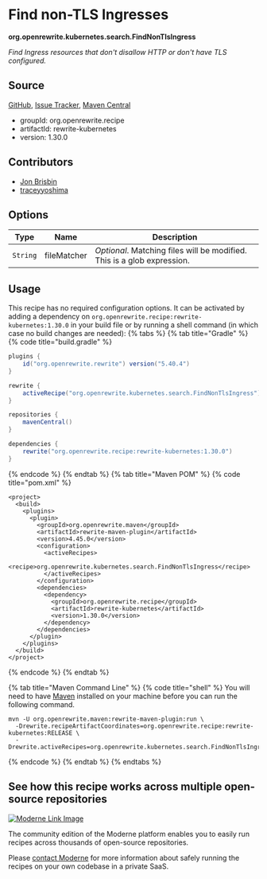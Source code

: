 # Find non-TLS Ingresses

**org.openrewrite.kubernetes.search.FindNonTlsIngress**

_Find Ingress resources that don't disallow HTTP or don't have TLS configured._

## Source

[GitHub](https://github.com/openrewrite/rewrite-kubernetes/blob/main/src/main/java/org/openrewrite/kubernetes/search/FindNonTlsIngress.java), [Issue Tracker](https://github.com/openrewrite/rewrite-kubernetes/issues), [Maven Central](https://central.sonatype.com/artifact/org.openrewrite.recipe/rewrite-kubernetes/1.30.0/jar)

* groupId: org.openrewrite.recipe
* artifactId: rewrite-kubernetes
* version: 1.30.0

## Contributors
* [Jon Brisbin](jon@moderne.io)
* [traceyyoshima](tracey.yoshima@gmail.com)

## Options

| Type | Name | Description |
| -- | -- | -- |
| `String` | fileMatcher | *Optional*. Matching files will be modified. This is a glob expression. |


## Usage

This recipe has no required configuration options. It can be activated by adding a dependency on `org.openrewrite.recipe:rewrite-kubernetes:1.30.0` in your build file or by running a shell command (in which case no build changes are needed): 
{% tabs %}
{% tab title="Gradle" %}
{% code title="build.gradle" %}
```groovy
plugins {
    id("org.openrewrite.rewrite") version("5.40.4")
}

rewrite {
    activeRecipe("org.openrewrite.kubernetes.search.FindNonTlsIngress")
}

repositories {
    mavenCentral()
}

dependencies {
    rewrite("org.openrewrite.recipe:rewrite-kubernetes:1.30.0")
}
```
{% endcode %}
{% endtab %}
{% tab title="Maven POM" %}
{% code title="pom.xml" %}
```markup
<project>
  <build>
    <plugins>
      <plugin>
        <groupId>org.openrewrite.maven</groupId>
        <artifactId>rewrite-maven-plugin</artifactId>
        <version>4.45.0</version>
        <configuration>
          <activeRecipes>
            <recipe>org.openrewrite.kubernetes.search.FindNonTlsIngress</recipe>
          </activeRecipes>
        </configuration>
        <dependencies>
          <dependency>
            <groupId>org.openrewrite.recipe</groupId>
            <artifactId>rewrite-kubernetes</artifactId>
            <version>1.30.0</version>
          </dependency>
        </dependencies>
      </plugin>
    </plugins>
  </build>
</project>
```
{% endcode %}
{% endtab %}

{% tab title="Maven Command Line" %}
{% code title="shell" %}
You will need to have [Maven](https://maven.apache.org/download.cgi) installed on your machine before you can run the following command.

```shell
mvn -U org.openrewrite.maven:rewrite-maven-plugin:run \
  -Drewrite.recipeArtifactCoordinates=org.openrewrite.recipe:rewrite-kubernetes:RELEASE \
  -Drewrite.activeRecipes=org.openrewrite.kubernetes.search.FindNonTlsIngress
```
{% endcode %}
{% endtab %}
{% endtabs %}

## See how this recipe works across multiple open-source repositories

[![Moderne Link Image](/.gitbook/assets/ModerneRecipeButton.png)](https://public.moderne.io/recipes/org.openrewrite.kubernetes.search.FindNonTlsIngress)

The community edition of the Moderne platform enables you to easily run recipes across thousands of open-source repositories.

Please [contact Moderne](https://moderne.io/product) for more information about safely running the recipes on your own codebase in a private SaaS.
